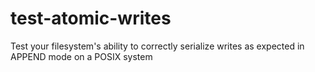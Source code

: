 # test-atomic-writes
Test your filesystem's ability to correctly serialize writes as expected in APPEND mode on a POSIX system
